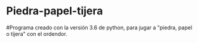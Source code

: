 # Piedra-papel-tijera
#Programa creado con la versión 3.6 de python, para jugar a "piedra, papel o tijera" con el ordendor.
